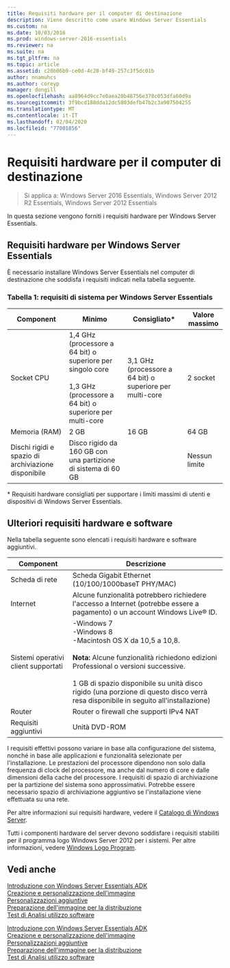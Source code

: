 ```yaml
---
title: Requisiti hardware per il computer di destinazione
description: Viene descritto come usare Windows Server Essentials
ms.custom: na
ms.date: 10/03/2016
ms.prod: windows-server-2016-essentials
ms.reviewer: na
ms.suite: na
ms.tgt_pltfrm: na
ms.topic: article
ms.assetid: c20b06b9-ce0d-4c20-bf49-257c3f5dc01b
author: nnamuhcs
ms.author: coreyp
manager: dongill
ms.openlocfilehash: aa8964d9cc7e0aea20b48756e378c053dfa60d9a
ms.sourcegitcommit: 3f9bcd188dda12dc5803defb47b2c3a907504255
ms.translationtype: MT
ms.contentlocale: it-IT
ms.lasthandoff: 02/04/2020
ms.locfileid: "77001856"
---
```

# <a name="hardware-requirements-for-the-target-computer"></a>Requisiti hardware per il computer di destinazione

>Si applica a: Windows Server 2016 Essentials, Windows Server 2012 R2 Essentials, Windows Server 2012 Essentials

In questa sezione vengono forniti i requisiti hardware per Windows Server Essentials.  
  
## <a name="hardware-requirements-for-windows-server-essentials"></a>Requisiti hardware per Windows Server Essentials  
 È necessario installare Windows Server Essentials nel computer di destinazione che soddisfa i requisiti indicati nella tabella seguente.  
  
### <a name="table-1--system-requirements-for-windows-server-essentials"></a>Tabella 1: requisiti di sistema per Windows Server Essentials  
  
|Component|Minimo|Consigliato*|Valore massimo|  
|---------------|-------------|-------------------|-------------|  
|Socket CPU|1,4 GHz (processore a 64 bit) o superiore per singolo core<br /><br /> 1,3 GHz (processore a 64 bit) o superiore per multi-core|3,1 GHz (processore a 64 bit) o superiore per multi-core|2 socket|  
|Memoria (RAM)|2 GB|16 GB|64 GB|  
|Dischi rigidi e spazio di archiviazione disponibile|Disco rigido da 160 GB con una partizione di sistema di 60 GB||Nessun limite|  
  
 \* Requisiti hardware consigliati per supportare i limiti massimi di utenti e dispositivi di Windows Server Essentials.  
  
## <a name="additional-hardware-and-software-requirements"></a>Ulteriori requisiti hardware e software  
 Nella tabella seguente sono elencati i requisiti hardware e software aggiuntivi.  
  
|Component|Descrizione|  
|---------------|-----------------|  
|Scheda di rete|Scheda Gigabit Ethernet (10/100/1000baseT PHY/MAC)|  
|Internet|Alcune funzionalità potrebbero richiedere l'accesso a Internet (potrebbe essere a pagamento) o un account Windows Live® ID.|  
|Sistemi operativi client supportati|-Windows 7<br />-Windows 8<br />-Macintosh OS X da 10,5 a 10,8.<br /><br /> **Nota:** Alcune funzionalità richiedono edizioni Professional o versioni successive.<br /><br /> 1 GB di spazio disponibile su unità disco rigido (una porzione di questo disco verrà resa disponibile in seguito all'installazione)|  
|Router|Router o firewall che supporti IPv4 NAT|  
|Requisiti aggiuntivi|Unità DVD-ROM|  
  
 I requisiti effettivi possono variare in base alla configurazione del sistema, nonché in base alle applicazioni e funzionalità selezionate per l'installazione. Le prestazioni del processore dipendono non solo dalla frequenza di clock del processore, ma anche dal numero di core e dalle dimensioni della cache del processore. I requisiti di spazio di archiviazione per la partizione del sistema sono approssimativi. Potrebbe essere necessario spazio di archiviazione aggiuntivo se l'installazione viene effettuata su una rete.  
  
 Per altre informazioni sui requisiti hardware, vedere il [Catalogo di Windows Server](https://www.windowsservercatalog.com).  
  
 Tutti i componenti hardware del server devono soddisfare i requisiti stabiliti per il programma logo Windows Server 2012 per i sistemi. Per altre informazioni, vedere [Windows Logo Program](https://www.microsoft.com/whdc/winlogo/hwrequirements.mspx).  
  
## <a name="see-also"></a>Vedi anche  

 [Introduzione con Windows Server Essentials ADK](Getting-Started-with-the-Windows-Server-Essentials-ADK.md)   
 [Creazione e personalizzazione dell'immagine](Creating-and-Customizing-the-Image.md)   
 [Personalizzazioni aggiuntive](Additional-Customizations.md)   
 [Preparazione dell'immagine per la distribuzione](Preparing-the-Image-for-Deployment.md)   
 [Test di Analisi utilizzo software](Testing-the-Customer-Experience.md)

 [Introduzione con Windows Server Essentials ADK](../install/Getting-Started-with-the-Windows-Server-Essentials-ADK.md)   
 [Creazione e personalizzazione dell'immagine](../install/Creating-and-Customizing-the-Image.md)   
 [Personalizzazioni aggiuntive](../install/Additional-Customizations.md)   
 [Preparazione dell'immagine per la distribuzione](../install/Preparing-the-Image-for-Deployment.md)   
 [Test di Analisi utilizzo software](../install/Testing-the-Customer-Experience.md)

